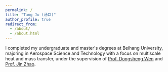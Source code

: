 ```yaml
---
permalink: /
title: "Tang Ju (汤巨)"
author_profile: true
redirect_from: 
  - /about/
  - /about.html
---
```


I completed my undergraduate and master's degrees at Beihang University, majoring in Aerospace Science and Technology with a focus on multiscale heat and mass transfer, under the supervision of [Prof. Dongsheng Wen](https://www.epc.ed.tum.de/en/td/staff/wen/) and [Prof. Jin Zhao](https://shi.buaa.edu.cn/zhaojin/en/index.htm).
